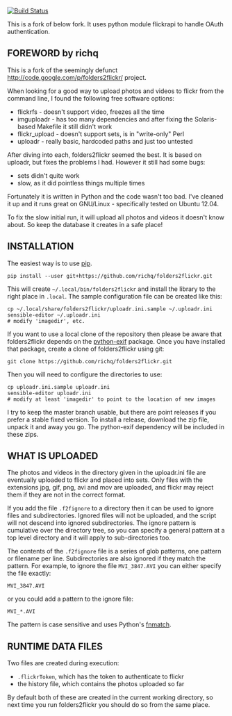 [![Build Status](https://travis-ci.org/richq/folders2flickr.png)](https://travis-ci.org/richq/folders2flickr)

This is a fork of below fork. It uses python module flickrapi to handle OAuth 
authentication.

## FOREWORD by richq

This is a fork of the seemingly defunct http://code.google.com/p/folders2flickr/ project.

When looking for a good way to upload photos and videos to flickr from the
command line, I found the following free software options:

* flickrfs - doesn't support video, freezes all the time
* imguploadr - has too many dependencies and after fixing the Solaris-based Makefile it still didn't work
* flickr\_upload - doesn't support sets, is in "write-only" Perl
* uploadr - really basic, hardcoded paths and just too untested

After diving into each, folders2flickr seemed the best. It is based on uploadr,
but fixes the problems I had. However it still had some bugs:

* sets didn't quite work
* slow, as it did pointless things multiple times

Fortunately it is written in Python and the code wasn't too bad. I've cleaned
it up and it runs great on GNU/Linux - specifically tested on Ubuntu 12.04.

To fix the slow initial run, it will upload all photos and videos it doesn't know about.
So keep the database it creates in a safe place!

## INSTALLATION

The easiest way is to use [pip](http://www.pip-installer.org).

    pip install --user git+https://github.com/richq/folders2flickr.git

This will create `~/.local/bin/folders2flickr` and install the library to the right place in `.local`.
The sample configuration file can be created like this:

    cp ~/.local/share/folders2flickr/uploadr.ini.sample ~/.uploadr.ini
    sensible-editor ~/.uploadr.ini
    # modify 'imagedir', etc.

If you want to use a local clone of the repository then please be aware that
folders2flickr depends on the [python-exif](https://github.com/ianare/exif-py)
package. Once you have installed that package, create a clone of folders2flickr using git:

    git clone https://github.com/richq/folders2flickr.git

Then you will need to configure the directories to use:

    cp uploadr.ini.sample uploadr.ini
    sensible-editor uploadr.ini
    # modify at least 'imagedir' to point to the location of new images

I try to keep the master branch usable, but there are point releases if you
prefer a stable fixed version. To install a release, download the zip file,
unpack it and away you go. The python-exif dependency will be included in these
zips.

## WHAT IS UPLOADED

The photos and videos in the directory given in the uploadr.ini file are
eventually uploaded to flickr and placed into sets. Only files with the
extensions jpg, gif, png, avi and mov are uploaded, and flickr may reject them
if they are not in the correct format.

If you add the file `.f2fignore` to a directory then it can be used to ignore
files and subdirectories.  Ignored files will not be uploaded, and the script
will not descend into ignored subdirectories. The ignore pattern is cumulative
over the directory tree, so you can specify a general pattern at a top level
directory and it will apply to sub-directories too.

The contents of the `.f2fignore` file is a series of glob patterns,
one pattern or filename per line. Subdirectories are also ignored if they
match the pattern. For example, to ignore the file `MVI_3847.AVI` you
can either specify the file exactly:

    MVI_3847.AVI

or you could add a pattern to the ignore file:

    MVI_*.AVI

The pattern is case sensitive and uses Python's [fnmatch](http://docs.python.org/2/library/fnmatch.html).

## RUNTIME DATA FILES

Two files are created during execution:

* `.flickrToken`, which has the token to authenticate to flickr
* the history file, which contains the photos uploaded so far

By default both of these are created in the current working directory, so next
time you run folders2flickr you should do so from the same place.
